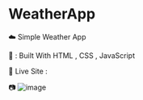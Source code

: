 # WeatherApp
:cloud: Simple Weather App

:wrench: : Built With HTML , CSS , JavaScript

:pushpin: Live Site : 

:camera:  ![image](https://user-images.githubusercontent.com/78031810/115618531-a6520a80-a314-11eb-9cfe-c0c5dc862c40.png)


